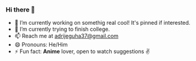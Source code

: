 ### Hi there 👋

<!--
**AdrijeGuha/AdrijeGuha** is a ✨ _special_ ✨ repository because its `README.md` (this file) appears on your GitHub profile.

Here are some ideas to get you started:

- 🔭 I’m currently working on ...
- 🌱 I’m currently learning ...
- 👯 I’m looking to collaborate on ...
- 🤔 I’m looking for help with ...
- 💬 Ask me about ...
- 📫 How to reach me: ...
- 😄 Pronouns: ...
- ⚡ Fun fact: ...
-->

- 🔭 I’m currently working on somethig real cool! It's pinned if interested.
- 🌱 I’m currently trying to finish college.
- 📫 Reach me at adrijeguha37@gmail.com
- 😄 Pronouns: He/Him
- ⚡ Fun fact: **Anime** lover, open to watch suggestions ✌️
